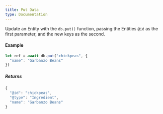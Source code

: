 ```yaml
---
title: Put Data
type: Documentation
---
```


Update an Entity with the `db.put()` function, passing the Entities `@id` as the first parameter, and the new keys as the second.


#### Example

```js
let ref = await db.put("chickpeas", {
  "name": "Garbanzo Beans"
})

```

##### Returns

```js
{
  "@id": "chickpeas",
  "@type": "Ingredient",
  "name": "Garbanzo Beans"
}
```